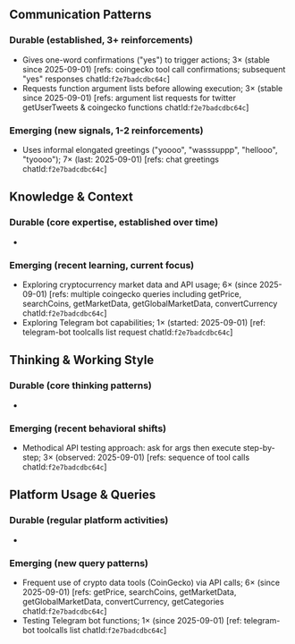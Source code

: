 ## Communication Patterns
### Durable (established, 3+ reinforcements)
- Gives one-word confirmations ("yes") to trigger actions; 3× (stable since 2025-09-01) [refs: coingecko tool call confirmations; subsequent "yes" responses chatId:`f2e7badcdbc64c`]
- Requests function argument lists before allowing execution; 3× (stable since 2025-09-01) [refs: argument list requests for twitter getUserTweets & coingecko functions chatId:`f2e7badcdbc64c`]

### Emerging (new signals, 1-2 reinforcements)
- Uses informal elongated greetings ("yoooo", "wasssuppp", "hellooo", "tyoooo"); 7× (last: 2025-09-01) [refs: chat greetings chatId:`f2e7badcdbc64c`]

## Knowledge & Context
### Durable (core expertise, established over time)
-

### Emerging (recent learning, current focus)
- Exploring cryptocurrency market data and API usage; 6× (since 2025-09-01) [refs: multiple coingecko queries including getPrice, searchCoins, getMarketData, getGlobalMarketData, convertCurrency chatId:`f2e7badcdbc64c`]
- Exploring Telegram bot capabilities; 1× (started: 2025-09-01) [ref: telegram-bot toolcalls list request chatId:`f2e7badcdbc64c`]

## Thinking & Working Style
### Durable (core thinking patterns)
-

### Emerging (recent behavioral shifts)
- Methodical API testing approach: ask for args then execute step-by-step; 3× (observed: 2025-09-01) [refs: sequence of tool calls chatId:`f2e7badcdbc64c`]

## Platform Usage & Queries
### Durable (regular platform activities)
-

### Emerging (new query patterns)
- Frequent use of crypto data tools (CoinGecko) via API calls; 6× (since 2025-09-01) [refs: getPrice, searchCoins, getMarketData, getGlobalMarketData, convertCurrency, getCategories chatId:`f2e7badcdbc64c`]
- Testing Telegram bot functions; 1× (since 2025-09-01) [ref: telegram-bot toolcalls list chatId:`f2e7badcdbc64c`]